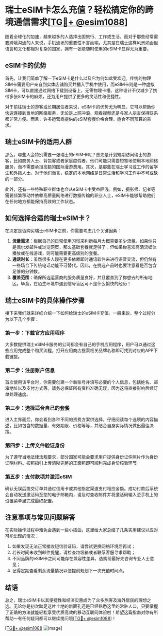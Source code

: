 # 瑞士eSIM卡怎么充值？轻松搞定你的跨境通信需求[[TG💪+ @esim1088](https://t.me/s/esim1088)]

随着全球化的加速，越来越多的人选择出国旅行、工作或生活。而对于那些经常需要跨境沟通的人来说，手机通讯的重要性不言而喻。尤其是在瑞士这样风景如画但语言和文化都相对复杂的国家，拥有一张能随时使用的eSIM卡显得尤为重要。

## eSIM卡的优势

首先，让我们简单了解一下eSIM卡是什么以及它为何如此受欢迎。传统的物理SIM卡需要用户亲自到实体店铺购买并插入手机中使用，而eSIM卡则是一种虚拟SIM卡，可以直接通过网络下载到设备上，无需物理卡槽。这种设计不仅减少了携带多张SIM卡的麻烦，还为用户提供了更多的灵活性和便捷性。

对于前往瑞士的游客或长期居住者来说，eSIM卡的优势尤为明显。它可以帮助你快速连接到当地的网络服务，无论是上网冲浪、观看视频还是与家人朋友保持联系都非常方便。而且，许多运营商提供的eSIM套餐价格合理，适合不同预算的需求。

## 瑞士eSIM卡的适用人群

那么，哪些人会特别需要一张瑞士的eSIM卡呢？首先是计划短期访问瑞士的游客，比如商务人士、背包客或者家庭度假者。他们可能只需要短暂地使用本地网络服务，而不需要承担高额的国际漫游费用。其次，是那些在瑞士学习或工作的留学生和外籍人士。对于他们而言，稳定的本地网络是日常生活和学习工作中不可或缺的一部分。

此外，还有一些特殊职业群体也会从eSIM卡中受益匪浅。例如，摄影师、记者等需要频繁移动并依赖高质量网络进行数据传输的职业人士，eSIM卡能够帮助他们在任何地方都能保持高效的工作状态。

## 如何选择合适的瑞士eSIM卡？

在决定是否购买瑞士eSIM卡之前，你需要考虑几个关键因素：

1. **流量需求**：根据自己的日常使用习惯来判断每月大概需要多少流量。如果你只是偶尔发邮件或浏览网页，那么基础套餐就足够了；但如果你喜欢高清流媒体播放或在线游戏，则可能需要更高级别的套餐。
2. **通话时长**：虽然很多人现在更多依赖即时通讯软件来进行语音交流，但仍然有一些场合下传统电话功能不可替代。因此，在挑选产品时也要注意看是否包含足够的分钟数。
3. **覆盖范围**：确保所选运营商的服务质量良好，并且覆盖到了你想去的所有地区。毕竟，在陌生环境中遇到信号盲区可不是什么愉快的经历！

## 瑞士eSIM卡的具体操作步骤

接下来我们就来详细介绍一下如何给瑞士的eSIM卡充值。一般来说，整个过程分为以下几个步骤：

### 第一步：下载官方应用程序
大多数提供瑞士eSIM卡服务的公司都会有自己的手机应用程序，用户可以通过这些应用完成整个购买流程。打开应用商店搜索相关品牌名称即可找到对应的APP下载链接。

### 第二步：注册账户信息
首次使用该平台时，你需要创建一个新账号并填写必要的个人信息，包括姓名、邮箱地址以及支付方式等。请务必保证所有资料准确无误，因为这将直接影响后续订单处理速度。

### 第三步：选择适合自己的套餐
进入主界面后，你会看到各种不同的资费方案供选择。仔细阅读每个选项的内容描述，比如包含的数据量、有效期限、价格等等，并结合自身实际情况做出最佳决策。

### 第四步：上传文件验证身份
为了遵守当地法律法规要求，部分国家可能会要求用户提供身份证件照片作为身份证明材料。按照指引上传清晰完整的正面照即可顺利完成身份核验环节。

### 第五步：支付款项并激活eSIM
确认无误后提交订单并通过信用卡或其他指定渠道支付相应金额。成功付款后系统会自动发送激活码至您的电子邮箱内，请及时查收邮件并将激活码输入至手机上的设置菜单里完成最终配置。

## 注意事项与常见问题解答

在实际操作过程中难免会遇到一些小插曲，这里给大家总结了几条实用建议以应对可能出现的情况：

1. 如果发现无法正常接收短信验证码，请尝试更换网络环境后再试；
2. 若长时间未收到邮件提醒，请检查垃圾箱或者联系客服寻求帮助；
3. 不同品牌的eSIM卡之间可能存在兼容性差异，选购前最好先咨询专业人士意见；
4. 记得定期查看剩余流量情况以便提前规划下一次充值时间点。

## 结语

总之，瑞士eSIM卡以其便捷性和经济实惠成为了众多旅客及海外居民的理想之选。无论你是初次踏足这片土地的新面孔还是已经熟悉这里的常驻人口，只要掌握了正确的方法就能轻松享受优质高效的移动互联网体验啦！希望这篇指南对你有所帮助～有任何疑问都可以继续提问哦[[TG💪+ @esim1088](https://t.me/s/esim1088)]！

[[TG💪+ @esim1088](https://t.me/s/esim1088) ![Image](https://i.postimg.cc/4NQfJmqS/Snipaste-2025-05-13-00-14-12.png)]